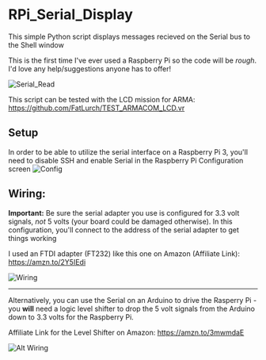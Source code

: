 # RPi_Serial_Display
 
This simple Python script displays messages recieved on the Serial bus to the Shell window

This is the first time I've ever used a Raspberry Pi so the code will be *rough*. I'd love any help/suggestions anyone has to offer!

![Serial_Read](http://tsog-milsim.com/images/ARMACOM_RaspberryPi_sm.png)

This script can be tested with the LCD mission for ARMA: https://github.com/FatLurch/TEST_ARMACOM_LCD.vr

## Setup
In order to be able to utilize the serial interface on a Raspberry Pi 3, you'll need to disable SSH and enable Serial in the Raspberry Pi Configuration screen
![Config](http://tsog-milsim.com/images/Pi_Config.png)

 ## Wiring:
 **Important:** Be sure the serial adapter you use is configured for 3.3 volt signals, *not* 5 volts (your board could be damaged otherwise). In this configuration, you'll connect to the address of the serial adapter to get things working
 
 I used an FTDI adapter (FT232) like this one on Amazon (Affiliate Link): https://amzn.to/2Y5IEdi

![Wiring](http://tsog-milsim.com/images/ARMACOM_RaspberryPi_Wiring.png)

---

Alternatively, you can use the Serial on an Arduino to drive the Rasperry Pi - you **will** need a logic level shifter to drop the 5 volt signals from the Arduino down to 3.3 volts for the Raspberry Pi.

Affiliate Link for the Level Shifter on Amazon: https://amzn.to/3mwmdaE

![Alt Wiring](http://tsog-milsim.com/images/Pi_from_Arduino.png)
